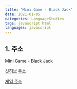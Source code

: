 ```yaml
---
title: "Mini Game - Black Jack"
date: 2021-01-05
categories: LanguageStudies
tags: javascript html
languages: javascript
---
```

## 1. 주소 

Mini Game - Black Jack

[깃허브 주소](https://github.com/ArkimCity/playingCards)

[게임 주소](https://arkimcity.github.io/playingCards/)